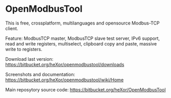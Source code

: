 # OpenModbusTool

This is free, crossplatform, multilanguages and opensource Modbus-TCP client.

Feature: ModbusTCP master, ModbusTCP slave test server, IPv6 support, read and write registers, multiselect, clipboard copy and paste, massive write to registers.

Download last version: https://bitbucket.org/heXor/openmodbustool/downloads

Screenshots and documentation: https://bitbucket.org/heXor/openmodbustool/wiki/Home

Main reposytory source code: https://bitbucket.org/heXor/OpenModbusTool

